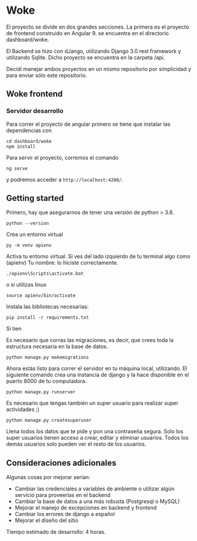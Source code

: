 # Woke
El proyecto se divide en dos grandes secciones. La primera es el proyecto de frontend construido en Angular 9. se encuentra en el directorio dashboard/woke.

El Backend se hizo con dJango, utilizando Django 3.0 rest framework y utilizando Sqlite. Dicho proyecto se encuentra en la carpeta /api.

Decidí manejar ambos proyectos en un mismo repositorio por simplicidad y para enviar sólo este repositorio.


## Woke frontend


### Servidor desarrollo
Para correr el proyecto de angular primero se tiene que instalar las dependencias con 
```shell
cd dashboard/woke
npm install
```

Para servir el proyecto, corremos el comando
```shell
ng serve
```
y podremos acceder a 
`http://localhost:4200/`.



## Getting started
Primero, hay que asegurarnos de tener una versión de python > 3.6.

```shell
python --version
```

Crea un entorno virtual 
```shell
py -m venv apienv

```
Activa tu entorno virtual. Si ves del lado izquierdo de tu terminal algo como (apienv) Tu nombre: lo hiciste correctamente.
```shell
./apienv\Scripts\activate.bat
```

o si utilizas linux 
```shell
source apienv/bin/activate
```

Instala las bibliotecas necesarias:
```shell
pip install -r requirements.txt
```

Si tien

Es necesario que corras las migraciones, es decir, que crees toda la estructura necesaria en la base de datos.
```shell
python manage.py makemigrations
```
Ahora estás listo para correr el servidor en tu máquina local, utilizando. El siguiente comando crea una instancia de 
django y la hace disponible en el puerto 8000 de tu computadora.

```shell
python manage.py runserver
```


Es necesario que tengas también un super usuario para realizar super actividades ;) 

```shell
python manage.py createsuperuser
```

Llena todos los datos que te pide y pon una contraseña segura. Solo los super usuarios tienen acceso a crear, editar y eliminar usuarios. Todos los demás usuarios solo pueden ver el resto de los usuarios.

## Consideraciones adicionales

Algunas cosas por mejorar serían: 
- Cambiar las credenciales a variables de ambiente o utilizar algún servicio para proveerlas en el backend
- Cambiar la base de datos a una más robusta (Postgresql o MySQL)
- Mejorar el manejo de excepciones en backend y frontend
- Cambiar los errores de django a español
- Mejorar el diseño del sitio

Tiempo estimado de desarrollo: 4 horas.
